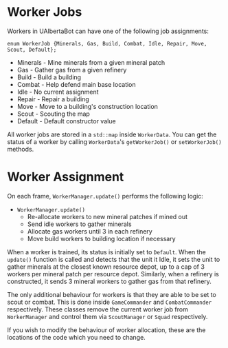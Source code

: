 # Worker Jobs #

Workers in UAlbertaBot can have one of the following job assignments:

```
enum WorkerJob {Minerals, Gas, Build, Combat, Idle, Repair, Move, Scout, Default};
```

  * Minerals - Mine minerals from a given mineral patch
  * Gas - Gather gas from a given refinery
  * Build - Build a building
  * Combat - Help defend main base location
  * Idle - No current assignment
  * Repair - Repair a building
  * Move - Move to a building's construction location
  * Scout - Scouting the map
  * Default - Default constructor value

All worker jobs are stored in a `std::map` inside `WorkerData`. You can get the status of a worker by calling `WorkerData`'s `getWorkerJob()` or `setWorkerJob()` methods.

# Worker Assignment #

On each frame, `WorkerManager.update()` performs the following logic:

  * `WorkerManager.update()`
    * Re-allocate workers to new mineral patches if mined out
    * Send idle workers to gather minerals
    * Allocate gas workers until 3 in each refinery
    * Move build workers to building location if necessary

When a worker is trained, its status is initially set to `Default`. When the `update()` function is called and detects that the unit it Idle, it sets the unit to gather minerals at the closest known resource depot, up to a cap of 3 workers per mineral patch per resource depot. Similarly, when a refinery is constructed, it sends 3 mineral workers to gather gas from that refinery.

The only additional behaviour for workers is that they are able to be set to scout or combat. This is done inside `GameCommander` and `CombatCommander` respectively. These classes remove the current worker job from `WorkerManager` and control them via `ScoutManager` or `Squad` respectively.

If you wish to modify the behaviour of worker allocation, these are the locations of the code which you need to change.
